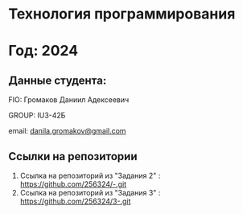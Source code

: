 # Технология программирования
# Год: 2024

## Данные студента:

FIO: Громаков Даниил Адексеевич

GROUP: IU3-42Б

email: danila.gromakov@gmail.com

## Ссылки на репозитории

1. Ссылка на репозиторий из "Задания 2" : https://github.com/256324/-.git
2. Ссылка на репозиторий из "Задания 3" : https://github.com/256324/3-.git